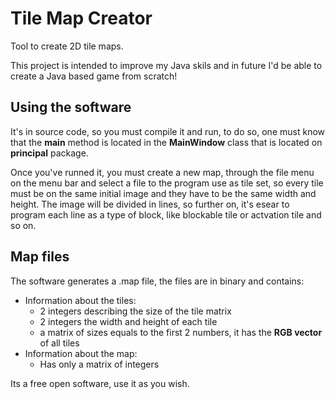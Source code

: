 # Tile Map Creator
Tool to create 2D tile maps.

This project is intended to improve my Java skils and in future I'd be able to create a Java based game from scratch!
## Using the software
It's in source code, so you must compile it and run, to do so, one must know that the **main** method is located in the **MainWindow** class that is located on **principal** package.

Once you've runned it, you must create a new map, through the file menu on the menu bar and select a file to the program use as tile set, so every tile must be on the same initial image and they have to be the same width and height. The image will be divided in lines, so further on, it's esear to program each line as a type of block, like blockable tile or actvation tile and so on.

## Map files
The software generates a .map file, the files are in binary and contains: 
* Information about the tiles:
    * 2 integers describing the size of the tile matrix
    * 2 integers the width and height of each tile
    * a matrix of sizes equals to the first 2 numbers, it has the **RGB vector** of all tiles
* Information about the map:
    * Has only a matrix of integers

Its a free open software, use it as you wish.